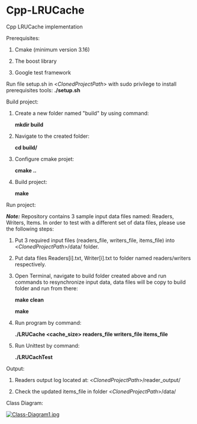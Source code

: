 # Cpp-LRUCache
Cpp LRUCache implementation

Prerequisites: 

1. Cmake (minimum version 3.16)

2. The boost library

3. Google test framework


Run file setup.sh in <*ClonedProjectPath*> with sudo privilege to install prerequisites tools: 
    **./setup.sh**

Build project: 
1. Create a new folder named "build" by using command: 

    **mkdir build**
	
2. Navigate to the created folder:

    **cd build/**
	
3. Configure cmake projet:

    **cmake ..**
	
4. Build project:

    **make**

Run project: 

***Note:*** Repository contains 3 sample input data files named: Readers, Writers, Items. 
In order to test with a different set of data files, please use the following steps:

1. Put 3 required input files (readers_file, writers_file, items_file) into <*ClonedProjectPath*>/data/ folder. 

2. Put data files Readers[i].txt, Writer[i].txt to folder named readers/writers respectively.

3. Open Terminal, navigate to build folder created above and run commands to resynchronize input data, data files will be copy to build folder and run from there: 

    **make clean**

    **make** 

4. Run program by command:

    **./LRUCache <cache_size> readers_file writers_file items_file** 
	
5. Run Unittest by command:

    **./LRUCachTest** 

Output: 

1. Readers output log located at: <*ClonedProjectPath*>/reader_output/

2. Check the updated  items_file in folder <*ClonedProjectPath*>/data/

Class Diagram: 


[![Class-Diagram1.jpg](https://i.postimg.cc/3RmbpjM4/Class-Diagram1.jpg)](https://postimg.cc/6260xvpt)



